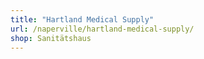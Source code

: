 ```yaml
---
title: "Hartland Medical Supply"
url: /naperville/hartland-medical-supply/
shop: Sanitätshaus
---
```

